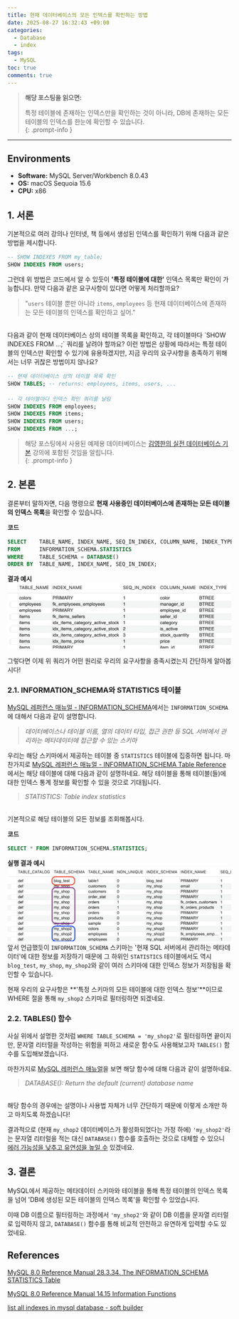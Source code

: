 ```yaml
---
title: 현재 데이터베이스의 모든 인덱스를 확인하는 방법
date: 2025-08-27 16:32:43 +09:00
categories:
  - Database
  - index
tags:
  - MySQL
toc: true
comments: true
---
```


  
> **해당 포스팅을 읽으면:**
> 
> 특정 테이블에 존재하는 인덱스만을 확인하는 것이 아니라, DB에 존재하는 모든 테이블의 인덱스를 한눈에 확인할 수 있습니다.  
{: .prompt-info }

---

## Environments
- **Software:** MySQL Server/Workbench 8.0.43
- **OS:** macOS Sequoia 15.6
- **CPU:** x86

  
## 1. 서론
기본적으로 여러 강의나 인터넷, 책 등에서 생성된 인덱스를 확인하기 위해 다음과 같은 방법을 제시합니다.

```sql
-- SHOW INDEXES FROM my_table;
SHOW INDEXES FROM users;
```

그런데 위 방법은 코드에서 알 수 있듯이 **'특정 테이블에 대한'** 인덱스 목록만 확인이 가능합니다. 만약 다음과 같은 요구사항이 있다면 어떻게 처리할까요?

> "`users` 테이블 뿐만 아니라 `items`, `employees` 등 현재 데이터베이스에 존재하는 모든 테이블의 인덱스를 확인하고 싶어."

<br>  
다음과 같이 현재 데이터베이스 상의 테이블 목록을 확인하고, 각 테이블마다 `SHOW INDEXES FROM ...;` 쿼리를 날려야 할까요? 이런 방법은 상황에 따라서는 특정 테이블의 인덱스만 확인할 수 있기에 유용하겠지만, 지금 우리의 요구사항을 충족하기 위해서는 너무 귀찮은 방법이지 않나요?

```sql
-- 현재 데이터베이스 상의 테이블 목록 확인
SHOW TABLES; -- returns: employees, items, users, ...

-- 각 테이블마다 인덱스 확인 쿼리를 날림
SHOW INDEXES FROM employees;
SHOW INDEXES FROM items;
SHOW INDEXES FROM users;
SHOW INDEXES FROM ...;
```


> 해당 포스팅에서 사용된 예제용 데이터베이스는 [김영한의 실전 데이터베이스 기본](https://www.inflearn.com/course/%EA%B9%80%EC%98%81%ED%95%9C-%EC%8B%A4%EC%A0%84-%EB%8D%B0%EC%9D%B4%ED%84%B0%EB%B2%A0%EC%9D%B4%EC%8A%A4-%EA%B8%B0%EB%B3%B8%ED%8E%B8) 강의에 포함된 것임을 알립니다.  
{: .prompt-info }

    
## 2. 본론
결론부터 말하자면, 다음 명령으로 **현재 사용중인 데이터베이스에 존재하는 모든 테이블의 인덱스 목록**을 확인할 수 있습니다.

**코드**  
```sql
SELECT    TABLE_NAME, INDEX_NAME, SEQ_IN_INDEX, COLUMN_NAME, INDEX_TYPE
FROM      INFORMATION_SCHEMA.STATISTICS 
WHERE     TABLE_SCHEMA = DATABASE()
ORDER BY  TABLE_NAME, INDEX_NAME, SEQ_IN_INDEX;
```

**결과 예시**  
![](assets/img/posts/2025-08-27-현재-데이터베이스의-모든-인덱스를-확인하는-방법.png)  
  
그렇다면 이제 위 쿼리가 어떤 원리로 우리의 요구사항을 충족시켰는지 간단하게 알아봅시다!

  
### 2.1. INFORMATION_SCHEMA와 STATISTICS 테이블
[MySQL 레퍼런스 매뉴얼 - INFORMATION_SCHEMA](https://dev.mysql.com/doc/refman/8.0/en/information-schema-introduction.html)에서는 `INFORMATION_SCHEMA`에 대해서 다음과 같이 설명합니다.

> *데이터베이스나 테이블 이름, 열의 데이터 타입, 접근 권한 등 SQL 서버에서 관리하는 메타데이터에 접근할 수 있는 스키마*

우리는 해당 스키마에서 제공하는 테이블 중 `STATISTICS` 테이블에 집중하면 됩니다. 마찬가지로 [MySQL 레퍼런스 매뉴얼 - INFORMATION_SCHEMA Table Reference](https://dev.mysql.com/doc/refman/8.4/en/information-schema-table-reference.html)에서는 해당 테이블에 대해 다음과 같이 설명하네요. 해당 테이블을 통해 테이블(들)에 대한 인덱스 통계 정보를 확인할 수 있을 것으로 기대됩니다.

> *STATISTICS: Table index statistics*

<br>  
기본적으로 해당 테이블의 모든 정보를 조회해봅시다.

**코드**  
```sql
SELECT * FROM INFORMATION_SCHEMA.STATISTICS;
```

**실행 결과 예시**  
![](assets/img/posts/2025-08-27-현재-데이터베이스의-모든-인덱스를-확인하는-방법-1.png)  
앞서 언급했듯이 `INFORMATION_SCHEMA` 스키마는 '현재 SQL 서버에서 관리하는 메타데이터'에 대한 정보를 저장하기 때문에 그 하위인 `STATISTICS` 테이블에서도 역시 `blog_test`, `my_shop`, `my_shop2`와 같이 여러 스키마에 대한 인덱스 정보가 저장됨을 확인할 수 있습니다.

현재 우리의 요구사항은 **'특정 스키마의 모든 테이블에 대한 인덱스 정보'**이므로 WHERE 절을 통해 `my_shop2` 스키마로 필터링하면 되겠네요.

  
### 2.2. TABLES() 함수
사실 위에서 설명한 것처럼 `WHERE TABLE_SCHEMA = 'my_shop2'`로 필터링하면 끝이지만, 문자열 리터럴을 작성하는 위험을 피하고 새로운 함수도 사용해보고자 `TABLES()` 함수를 도입해보겠습니다.

마찬가지로 [MySQL 레퍼런스 매뉴얼](https://dev.mysql.com/doc/refman/8.0/en/information-functions.html)을 보면 해당 함수에 대해 다음과 같이 설명하네요.

> *DATABASE(): Return the default (current) database name*

<br>  
해당 함수의 경우에는 설명이나 사용법 자체가 너무 간단하기 때문에 이렇게 소개만 하고 마치도록 하겠습니다!

결과적으로 (현재 `my_shop2` 데이터베이스가 활성화되었다는 가정 하에) `'my_shop2'`라는 문자열 리터럴을 적는 대신 `DATABASE()` 함수를 호출하는 것으로 대체할 수 있으니 <ins>에러 가능성을 낮추고 유연성을 높일 수</ins> 있겠네요.

  
## 3. 결론
MySQL에서 제공하는 메타데이터 스키마와 테이블을 통해 특정 테이블의 인덱스 목록을 넘어 'DB에 생성된 모든 테이블의 인덱스 목록'을 확인할 수 있었습니다.

이때 DB 이름으로 필터링하는 과정에서 `'my_shop2'`와 같이 DB 이름을 문자열 리터럴로 입력하지 않고, `DATABASE()` 함수를 통해 비교적 안전하고 유연하게 입력할 수도 있었네요.

  
## References
[MySQL 8.0 Reference Manual 28.3.34. The INFORMATION_SCHEMA STATISTICS Table](https://dev.mysql.com/doc/refman/8.0/en/information-schema-statistics-table.html)

[MySQL 8.0 Reference Manual 14.15 Information Functions](https://dev.mysql.com/doc/refman/8.0/en/information-functions.html)

[list all indexes in mysql database - soft builder](https://soft-builder.com/how-to-list-all-indexes-in-mysql-database/)